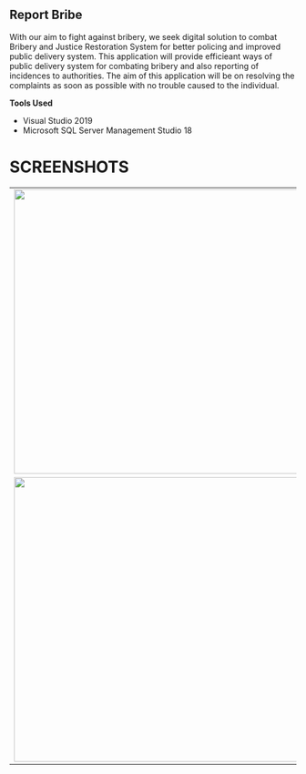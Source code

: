 ## Report Bribe

With our aim to fight against bribery, we seek digital solution to combat Bribery and Justice Restoration System for better policing and improved public delivery system.
This application will provide efficieant ways of public delivery system for combating bribery and also reporting of incidences to authorities. The aim of this application will be on resolving the complaints as soon as possible with no trouble caused to the individual.

**Tools Used**
- Visual Studio 2019
- Microsoft SQL Server Management Studio 18

# SCREENSHOTS

<table>
  <tr>
    <td><img src="https://user-images.githubusercontent.com/29120494/93121341-522dda80-f6e2-11ea-9393-b85515f8ccad.png" width="500px" /></td>
    <td><img src="https://user-images.githubusercontent.com/29120494/93121578-b355ae00-f6e2-11ea-9b23-449c59e5d7dd.png" width="500px" /></td>
  </tr>
  <tr>
    <td><img src="https://user-images.githubusercontent.com/29120494/93121722-f0ba3b80-f6e2-11ea-83bf-605d8aec1ed5.png" width="500px" /></td>
    <td><img src="https://user-images.githubusercontent.com/29120494/93121835-1f381680-f6e3-11ea-84ec-a054fbac97c7.png" width="500px" /></td>
  </tr>
</table>
